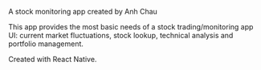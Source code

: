 A stock monitoring app created by Anh Chau

This app provides the most basic needs of a stock trading/monitoring app UI: current market fluctuations, stock lookup, technical analysis and portfolio management.

Created with React Native.

